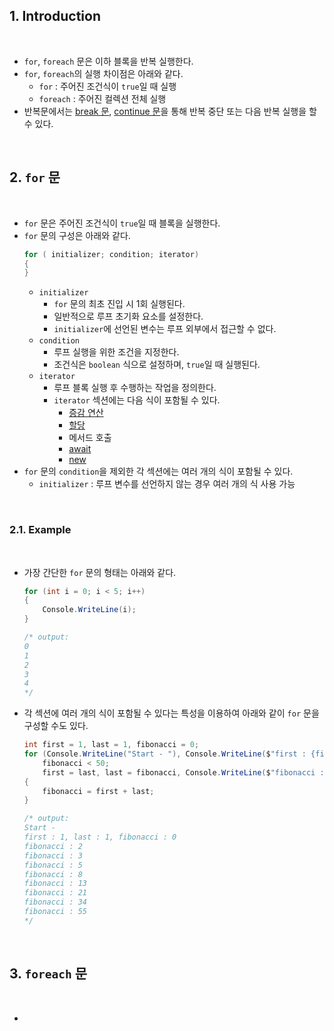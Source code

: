 ## 1. Introduction

<br>

- `for`, `foreach` 문은 이하 블록을 반복 실행한다.
- `for`, `foreach`의 실행 차이점은 아래와 같다.
    - `for` : 주어진 조건식이 `true`일 때 실행
    - `foreach` : 주어진 컬렉션 전체 실행
- 반복문에서는 [break 문](https://learn.microsoft.com/ko-kr/dotnet/csharp/language-reference/statements/jump-statements#the-break-statement), [continue 문](https://learn.microsoft.com/ko-kr/dotnet/csharp/language-reference/statements/jump-statements#the-continue-statement)을 통해 반복 중단 또는 다음 반복 실행을 할 수 있다.

<br>

## 2. `for` 문

<br>

- `for` 문은 주어진 조건식이 `true`일 때 블록을 실행한다.
- `for` 문의 구성은 아래와 같다.
    ```cs
    for ( initializer; condition; iterator)
    {
    }
    ```
    - `initializer`
        - `for` 문의 최초 진입 시 1회 실행된다.
        - 일반적으로 루프 초기화 요소를 설정한다.
        - `initializer`에 선언된 변수는 루프 외부에서 접근할 수 없다.
    - `condition`
        - 루프 실행을 위한 조건을 지정한다.
        - 조건식은 `boolean` 식으로 설정하며, `true`일 때 실행된다.
    - `iterator`
        - 루프 블록 실행 후 수행하는 작업을 정의한다.
        - `iterator` 섹션에는 다음 식이 포함될 수 있다.
            - [증감 연산](https://peponi-paradise.tistory.com/entry/C-Language-Arithmetic-operator#%EC%A6%9D%EA%B0%90%20%EC%97%B0%EC%82%B0%EC%9E%90-1)
            - [할당](https://peponi-paradise.tistory.com/entry/C-Language-Assignment-operator)
            - 메서드 호출
            - [await](https://peponi-paradise.tistory.com/entry/C-Language-Async-Await)
            - [new](https://peponi-paradise.tistory.com/entry/C-Language-New-operator)
- `for` 문의 `condition`을 제외한 각 섹션에는 여러 개의 식이 포함될 수 있다.
    - `initializer` : 루프 변수를 선언하지 않는 경우 여러 개의 식 사용 가능

<br>

### 2.1. Example

<br>

- 가장 간단한 `for` 문의 형태는 아래와 같다.
    ```cs
    for (int i = 0; i < 5; i++)
    {
        Console.WriteLine(i);
    }

    /* output:
    0
    1
    2
    3
    4
    */
    ```
- 각 섹션에 여러 개의 식이 포함될 수 있다는 특성을 이용하여 아래와 같이 `for` 문을 구성할 수도 있다.
    ```cs
    int first = 1, last = 1, fibonacci = 0;
    for (Console.WriteLine("Start - "), Console.WriteLine($"first : {first}, last : {last}, fibonacci : {fibonacci}");
        fibonacci < 50;
        first = last, last = fibonacci, Console.WriteLine($"fibonacci : {fibonacci}"))
    {
        fibonacci = first + last;
    }

    /* output:
    Start -
    first : 1, last : 1, fibonacci : 0
    fibonacci : 2
    fibonacci : 3
    fibonacci : 5
    fibonacci : 8
    fibonacci : 13
    fibonacci : 21
    fibonacci : 34
    fibonacci : 55
    */
    ```

<br>

## 3. `foreach` 문

<br>

- 